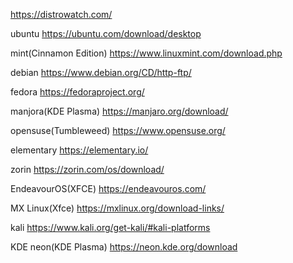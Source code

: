 https://distrowatch.com/


ubuntu
https://ubuntu.com/download/desktop

mint(Cinnamon Edition)
https://www.linuxmint.com/download.php

debian
https://www.debian.org/CD/http-ftp/

fedora
https://fedoraproject.org/

manjora(KDE Plasma)
https://manjaro.org/download/

opensuse(Tumbleweed)
https://www.opensuse.org/

elementary
https://elementary.io/

zorin
https://zorin.com/os/download/

EndeavourOS(XFCE)
https://endeavouros.com/

MX Linux(Xfce)
https://mxlinux.org/download-links/

kali
https://www.kali.org/get-kali/#kali-platforms

KDE neon(KDE Plasma)
https://neon.kde.org/download














